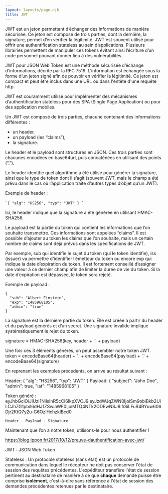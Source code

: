 ```yaml
---
layout: layouts/page.njk
title: JWT
---
```


JWT est un jeton permettant d’échanger des informations de manière sécurisée. Ce jeton est composé de trois parties, dont la dernière, la signature, permet d’en vérifier la légitimité. JWT est souvent utilisé pour offrir une authentification stateless au sein d’applications. Plusieurs librairies permettent de manipuler ces tokens évitant ainsi l’écriture d’un code personnel pouvant donner lieu à des vulnérabilités. 

JWT pour JSON Web Token est une méthode sécurisée d’échange d’informations, décrite par la RFC 7519. L’information est échangée sous la forme d’un jeton signé afin de pouvoir en vérifier la légitimité. Ce jeton est compact et peut être inclus dans une URL ou dans l'entête d'une requête http.

JWT est couramment utilisé pour implémenter des mécanismes d’authentification stateless pour des SPA (Single Page Application) ou pour des application mobiles.

Un JWT est composé de trois parties, chacune contenant des informations différentes :

- un header,
- un payload (les “claims”),
- la signature.

Le header et le payload sont structurés en JSON. Ces trois parties sont chacunes encodées en base64url, puis concaténées en utilisant des points (“.”).

Le header identifie quel algorithme a été utilisé pour générer la signature, ainsi que le type de token dont il s’agit (souvent JWT, mais le champ a été prévu dans le cas où l’application traite d’autres types d’objet qu’un JWT).

Exemple de header :

̀```
{
  "alg": "HS256",
  "typ": "JWT"
}
̀```

Ici, le header indique que la signature a été générée en utilisant HMAC-SHA256.

Le payload est la partie du token qui contient les informations que l’on souhaite transmettre. Ces informations sont appelées “claims”. Il est possible d’ajouter au token les claims que l’on souhaite, mais un certain nombre de claims sont déjà prévus dans les spécifications de JWT.

Par exemple, sub qui identifie le sujet du token (qui le token identifie), iss (issuer) va permettre d’identifier l’émetteur du token ou encore exp qui indique la date d’expiration du token. Il est fortement conseillé d’assigner une valeur à ce dernier champ afin de limiter la durée de vie du token. Si la date d’expiration est dépassée, le token sera rejeté.

Exemple de payload :

```
{
  "sub": "Albert Einstein",
  "exp": "1485968105",
  "admin": "true"
}
```

La signature est la dernière partie du token. Elle est créée à partir du header et du payload générés et d’un secret. Une signature invalide implique systématiquement le rejet du token.

signature = HMAC-SHA256(key, header + '.' + payload)

Une fois ces 3 éléments générés, on peut assembler notre token JWT.
token = encodeBase64(header) + '.' + encodeBase64(payload) + '.' + encodeBase64(signature)

En reprenant les exemples précédents, on arrive au résultat suivant :

Header: { "alg": "HS256", "typ": "JWT" }
Payload: { "subject": "John Doe", "admin": true, "iat": "1485968105" }

Token généré :
eyJhbGciOiJIUzI1NiIsInR5cCI6IkpXVCJ9.eyJzdWJqZWN0IjoiSm9obiBkb2UiLCJhZG1pbiI6dHJ1ZSwiaWF0IjoiMTQ4NTk2ODEwNSJ9.fiSiLFuR4RYuw606Djr2KtQ7y2u-G6OzlHchzklBcd0

    Header . Payload . Signature

Maintenant que l’on a notre token, utilisons-le pour nous authentifier !

https://blog.ippon.fr/2017/10/12/preuve-dauthentification-avec-jwt/

JWT
: JSON Web Token

Stateless
: Un protocole stateless (sans état) est un protocole de communication dans lequel le récepteur ne doit pas conserver l'état de session des requêtes précédentes. L'expéditeur transfère l'état de session pertinent au destinataire de manière à ce que **chaque** demande puisse être comprise **isolément**, c'est-à-dire sans référence à l'état de session des demandes précédentes retenues par le destinataire.